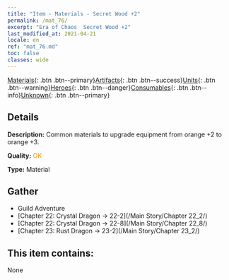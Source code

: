 ```yaml
---
title: "Item - Materials - Secret Wood +2"
permalink: /mat_76/
excerpt: "Era of Chaos  Secret Wood +2"
last_modified_at: 2021-04-21
locale: en
ref: "mat_76.md"
toc: false
classes: wide
---
```

 [Materials](/Items/){: .btn .btn--primary}[Artifacts](/Items/Artifacts/){: .btn .btn--success}[Units](/Items/Units/){: .btn .btn--warning}[Heroes](/Items/Heroes/){: .btn .btn--danger}[Consumables](/Items/Consumables/){: .btn .btn--info}[Unknown](/Items/Unknown/){: .btn .btn--primary}

## Details
 **Description:** Common materials to upgrade equipment from orange +2 to orange +3.

 **Quality:** <span style="color: #FF8C00">OK</span>

 **Type:** Material

## Gather

*    Guild Adventure 
*    [Chapter 22: Crystal Dragon -> 22-2](/Main Story/Chapter 22_2/) 
*    [Chapter 22: Crystal Dragon -> 22-8](/Main Story/Chapter 22_8/) 
*    [Chapter 23: Rust Dragon -> 23-2](/Main Story/Chapter 23_2/) 

## This item contains:

  None

